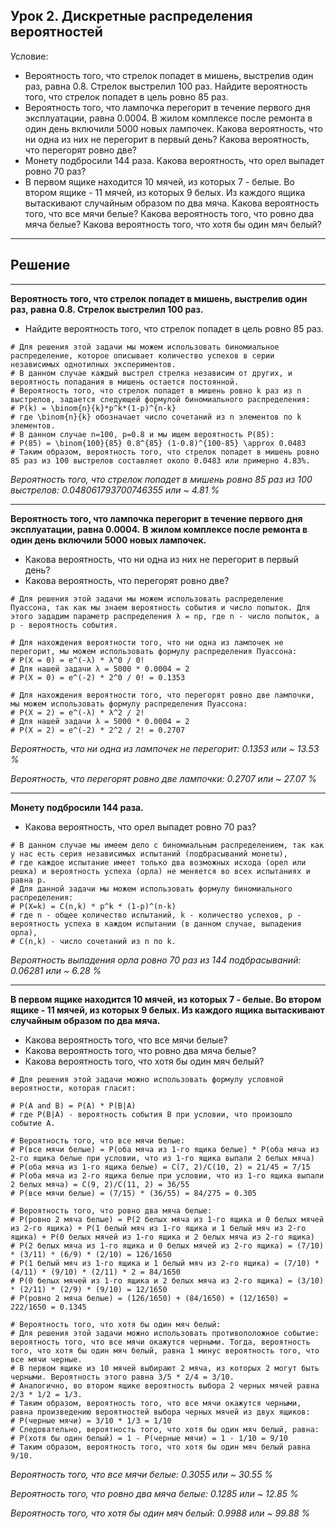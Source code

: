 ## Урок 2. Дискретные распределения вероятностей

Условие:

- Вероятность того, что стрелок попадет в мишень, выстрелив один раз, равна 0.8. Стрелок выстрелил 100 раз. Найдите вероятность того, что стрелок попадет в цель ровно 85 раз.
- Вероятность того, что лампочка перегорит в течение первого дня эксплуатации, равна 0.0004. В жилом комплексе после ремонта в один день включили 5000 новых лампочек. Какова вероятность, что ни одна из них не перегорит в первый день? Какова вероятность, что перегорят ровно две?
- Монету подбросили 144 раза. Какова вероятность, что орел выпадет ровно 70 раз?
- В первом ящике находится 10 мячей, из которых 7 - белые. Во втором ящике - 11 мячей, из которых 9 белых. Из каждого ящика вытаскивают случайным образом по два мяча. Какова вероятность того, что все мячи белые? Какова вероятность того, что ровно два мяча белые? Какова вероятность того, что хотя бы один мяч белый?

---

## Решение

---
**Вероятность того, что стрелок попадет в мишень, выстрелив один раз, равна 0.8. Стрелок выстрелил 100 раз.** 
- Найдите вероятность того, что стрелок попадет в цель ровно 85 раз.
```
# Для решения этой задачи мы можем использовать биномиальное распределение, которое описывает количество успехов в серии независимых однотипных экспериментов.
# В данном случае каждый выстрел стрелка независим от других, и вероятность попадания в мишень остается постоянной.
# Вероятность того, что стрелок попадет в мишень ровно k раз из n выстрелов, задается следующей формулой биномиального распределения:
# P(k) = \binom{n}{k}*p^k*(1-p)^{n-k}
# где \binom{n}{k} обозначает число сочетаний из n элементов по k элементов.
# В данном случае n=100, p=0.8 и мы ищем вероятность P(85):
# P(85) = \binom{100}{85} 0.8^{85} (1-0.8)^{100-85} \approx 0.0483
# Таким образом, вероятность того, что стрелок попадет в мишень ровно 85 раз из 100 выстрелов составляет около 0.0483 или примерно 4.83%.
```
_Вероятность того, что стрелок попадет в мишень ровно 85 раз из 100 выстрелов: 0.048061793700746355 или ~ 4.81 %_

---

**Вероятность того, что лампочка перегорит в течение первого дня эксплуатации, равна 0.0004.**
**В жилом комплексе после ремонта в один день включили 5000 новых лампочек.**

- Какова вероятность, что ни одна из них не перегорит в первый день?
- Какова вероятность, что перегорят ровно две?
```
# Для решения этой задачи мы можем использовать распределение Пуассона, так как мы знаем вероятность события и число попыток. Для этого зададим параметр распределения λ = np, где n - число попыток, а p - вероятность события.

# Для нахождения вероятности того, что ни одна из лампочек не перегорит, мы можем использовать формулу распределения Пуассона:
# P(X = 0) = e^(-λ) * λ^0 / 0!
# Для нашей задачи λ = 5000 * 0.0004 = 2
# P(X = 0) = e^(-2) * 2^0 / 0! = 0.1353

# Для нахождения вероятности того, что перегорят ровно две лампочки, мы можем использовать формулу распределения Пуассона:
# P(X = 2) = e^(-λ) * λ^2 / 2!
# Для нашей задачи λ = 5000 * 0.0004 = 2
# P(X = 2) = e^(-2) * 2^2 / 2! = 0.2707
```
_Вероятность, что ни одна из лампочек не перегорит: 0.1353 или ~ 13.53 %_

_Вероятность, что перегорят ровно две лампочки: 0.2707 или ~ 27.07 %_

---

**Монету подбросили 144 раза.** 

- Какова вероятность, что орел выпадет ровно 70 раз?
```
# В данном случае мы имеем дело с биномиальным распределением, так как у нас есть серия независимых испытаний (подбрасываний монеты), 
# где каждое испытание имеет только два возможных исхода (орел или решка) и вероятность успеха (орла) не меняется во всех испытаниях и равна p.
# Для данной задачи мы можем использовать формулу биномиального распределения:
# P(X=k) = C(n,k) * p^k * (1-p)^(n-k)
# где n - общее количество испытаний, k - количество успехов, p - вероятность успеха в каждом испытании (в данном случае, выпадения орла), 
# C(n,k) - число сочетаний из n по k.
```
_Вероятность выпадения орла ровно 70 раз из 144 подбрасываний: 0.06281 или ~ 6.28 %_

---

**В первом ящике находится 10 мячей, из которых 7 - белые. Во втором ящике - 11 мячей, из которых 9 белых. Из каждого ящика вытаскивают случайным образом по два мяча.** 
- Какова вероятность того, что все мячи белые? 
- Какова вероятность того, что ровно два мяча белые? 
- Какова вероятность того, что хотя бы один мяч белый?
```
# Для решения этой задачи можно использовать формулу условной вероятности, которая гласит:

# P(A and B) = P(A) * P(B|A)
# где P(B|A) - вероятность события B при условии, что произошло событие A.

# Вероятность того, что все мячи белые:
# P(все мячи белые) = P(оба мяча из 1-го ящика белые) * P(оба мяча из 2-го ящика белые при условии, что из 1-го ящика выпали 2 белых мяча)
# P(оба мяча из 1-го ящика белые) = C(7, 2)/C(10, 2) = 21/45 = 7/15
# P(оба мяча из 2-го ящика белые при условии, что из 1-го ящика выпали 2 белых мяча) = C(9, 2)/C(11, 2) = 36/55
# P(все мячи белые) = (7/15) * (36/55) = 84/275 = 0.305

# Вероятность того, что ровно два мяча белые:
# P(ровно 2 мяча белые) = P(2 белых мяча из 1-го ящика и 0 белых мячей из 2-го ящика) + P(1 белый мяч из 1-го ящика и 1 белый мяч из 2-го ящика) + P(0 белых мячей из 1-го ящика и 2 белых мяча из 2-го ящика)
# P(2 белых мяча из 1-го ящика и 0 белых мячей из 2-го ящика) = (7/10) * (3/11) * (6/9) * (2/10) = 126/1650
# P(1 белый мяч из 1-го ящика и 1 белый мяч из 2-го ящика) = (7/10) * (4/11) * (9/10) * (2/11) * 2 = 84/1650
# P(0 белых мячей из 1-го ящика и 2 белых мяча из 2-го ящика) = (3/10) * (2/11) * (2/9) * (9/10) = 12/1650
# P(ровно 2 мяча белые) = (126/1650) + (84/1650) + (12/1650) = 222/1650 = 0.1345

# Вероятность того, что хотя бы один мяч белый:
# Для решения этой задачи можно использовать противоположное событие: вероятность того, что все мячи окажутся черными. Тогда, вероятность того, что хотя бы один мяч белый, равна 1 минус вероятность того, что все мячи черные.
# В первом ящике из 10 мячей выбирают 2 мяча, из которых 2 могут быть черными. Вероятность этого равна 3/5 * 2/4 = 3/10.
# Аналогично, во втором ящике вероятность выбора 2 черных мячей равна 2/3 * 1/2 = 1/3.
# Таким образом, вероятность того, что все мячи окажутся черными, равна произведению вероятностей выбора черных мячей из двух ящиков:
# P(черные мячи) = 3/10 * 1/3 = 1/10
# Следовательно, вероятность того, что хотя бы один мяч белый, равна:
# P(хотя бы один белый) = 1 - P(черные мячи) = 1 - 1/10 = 9/10
# Таким образом, вероятность того, что хотя бы один мяч белый равна 9/10.
```
_Вероятность того, что все мячи белые: 0.3055 или ~ 30.55 %_

_Вероятность того, что ровно два мяча белые: 0.1285 или ~ 12.85 %_

_Вероятность того, что хотя бы один мяч белый: 0.9988 или ~ 99.88 %_